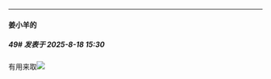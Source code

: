 ﻿
*****

####  姜小羊的  
##### 49#       发表于 2025-8-18 15:30

有用来取<img src="https://static.stage1st.com/image/smiley/face2017/029.png" referrerpolicy="no-referrer">

